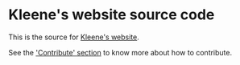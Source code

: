 # Kleene's website source code

This is the source for [Kleene's website](https://kleene.dev).

See the ['Contribute' section](https://kleene.dev/contribute/overview/) to know
more about how to contribute.
